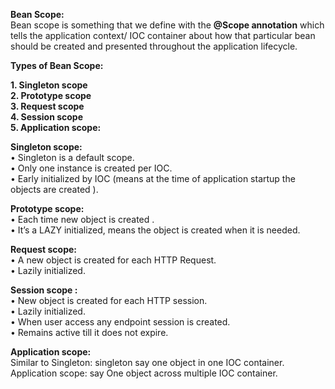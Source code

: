 **Bean Scope:**		                       
              Bean scope is something that we define with the **@Scope annotation** which tells the application context/ IOC container about how that particular bean should be created and presented throughout the application lifecycle.

**Types of Bean Scope:**

**1.	Singleton scope**     
**2.	Prototype scope**      
 **3.	Request scope  
4.	Session scope  
5.	Application scope:**



**Singleton scope:**    
•	Singleton is a default scope.     
•	Only one instance is created per IOC.      
•	Early initialized by IOC (means at the time of application startup the objects are created ).      




**Prototype scope:**    
•	Each time new object is created .      
•	It’s a LAZY initialized, means the object is created when it is needed.   


**Request scope:**    
•	A new object is created for each HTTP Request.    
•	Lazily initialized.    


**Session scope :**          
•	New object is created for each HTTP session.      
•	Lazily initialized.      
•	When user access any endpoint session is created.     
•	Remains active till it does not expire.      


**Application scope:**    
Similar to Singleton: singleton say one object in one IOC container.     
Application scope: say One object across multiple IOC container.      

